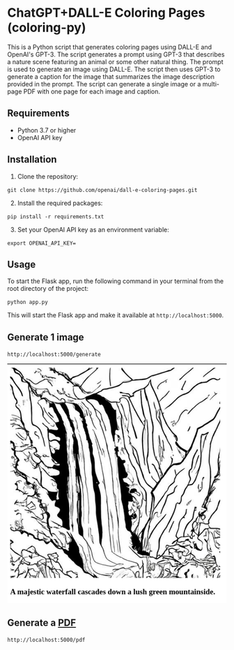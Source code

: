 # ChatGPT+DALL-E Coloring Pages (coloring-py)

This is a Python script that generates coloring pages using DALL-E and OpenAI's GPT-3. The script generates a prompt using GPT-3 that describes a nature scene featuring an animal or some other natural thing. The prompt is used to generate an image using DALL-E. The script then uses GPT-3 to generate a caption for the image that summarizes the image description provided in the prompt. The script can generate a single image or a multi-page PDF with one page for each image and caption.

## Requirements

- Python 3.7 or higher
- OpenAI API key

## Installation

1. Clone the repository:

```
git clone https://github.com/openai/dall-e-coloring-pages.git

```

2. Install the required packages:

```
pip install -r requirements.txt

```

3. Set your OpenAI API key as an environment variable:

```
export OPENAI_API_KEY=

```

## Usage

To start the Flask app, run the following command in your terminal from the root directory of the project:

```
python app.py

```

This will start the Flask app and make it available at `http://localhost:5000`.

## Generate 1 image

`http://localhost:5000/generate`

![coloring-py](https://github.com/jothflee/coloring-py/raw/main/docs/coloring_py.png)

## Generate a [PDF](https://github.com/jothflee/coloring-py/raw/main/docs/coloring_pages.pdf)

`http://localhost:5000/pdf`
